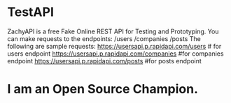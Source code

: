 # TestAPI
ZachyAPI is a free Fake Online REST API for Testing and Prototyping.
You can make requests to the endpoints:
            /users
            /companies
            /posts
The following are sample requests:
        https://usersapi.p.rapidapi.com/users          # for users endpoint
         https://usersapi.p.rapidapi.com/companies     #for companies endpoint
          https://usersapi.p.rapidapi.com/posts        #for posts endpoint

# I am an Open Source Champion.


